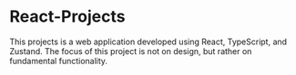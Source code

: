 # React-Projects

This projects is a web application developed using React, TypeScript, and Zustand. The focus of this project is not on design, but rather on fundamental functionality.
